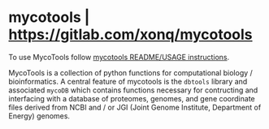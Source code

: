 # mycotools | https://gitlab.com/xonq/mycotools

To use MycoTools follow [mycotools README/USAGE instructions](https://gitlab.com/xonq/mycotools/-/tree/master/mycotools).

MycoTools is a collection of python functions for computational biology / bioinformatics. 
A central feature of mycotools is the `dbtools` library and associated `mycoDB` which contains functions necessary for contructing and
interfacing with a database of proteomes, genomes, and gene coordinate files derived from NCBI and / or JGI
(Joint Genome Institute, Department of Energy) genomes.
